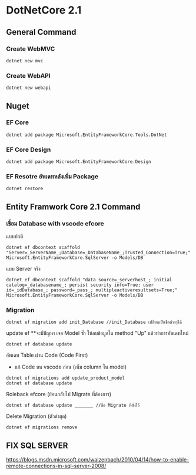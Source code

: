 # DotNetCore 2.1
## General Command
### Create WebMVC
```
dotnet new mvc
```
### Create WebAPI
```
dotnet new webapi
```

## Nuget

### EF Core
```
dotnet add package Microsoft.EntityFrameworkCore.Tools.DotNet 
```
### EF Core Design
```
dotnet add package Microsoft.EntityFrameworkCore.Design
```
 
### EF Resotre อัพเดทหลังเพิ่ม Package
```
dotnet restore 
```

## Entity Framwork Core 2.1 Command

### เชื่อม Database with vscode efcore
แบบปกติ
```
dotnet ef dbcontext scaffold "Server=_ServerName_;Database=_DatabaseName_;Trusted_Connection=True;" Microsoft.EntityFrameworkCore.SqlServer -o Models/DB
```
 
แบบ Server จริง
```
dotnet ef dbcontext scaffold "data source=_serverhost_; initial catalog=_databasename_; persist security info=True; user id=_idDatabase_; password=_pass_; multipleactiveresultsets=True;" Microsoft.EntityFrameworkCore.SqlServer -o Models/DB 
```

### Migration
```
dotnet ef migration add init_Database //init_Database เปลี่ยนเป็นชื่อต่างๆได้ 
```

update ef **จะมีปัญหา เจอ Model ซ้ำ ให้ลบข้อมูลใน method "Up" แล้วทำการอัพเดทใหม่
```
dotnet ef database update 
```

อัพเดท Table ผ่าน Code (Code First)
- แก้ Code บน vscode ก่อน (เพิ่ม column ใน model)
```
dotnet ef migrations add update_product_model
dotnet ef database update 
```
 
Roleback efcore (ย้อนกลับไป Migrate ที่ต้องการ)
```
dotnet ef database update _______ //ชื่อ Migrate ที่ตั้งไว้
```

Delete Migration (ตัวล่าสุด)
```
dotnet ef migrations remove
```

## FIX SQL SERVER
https://blogs.msdn.microsoft.com/walzenbach/2010/04/14/how-to-enable-remote-connections-in-sql-server-2008/
